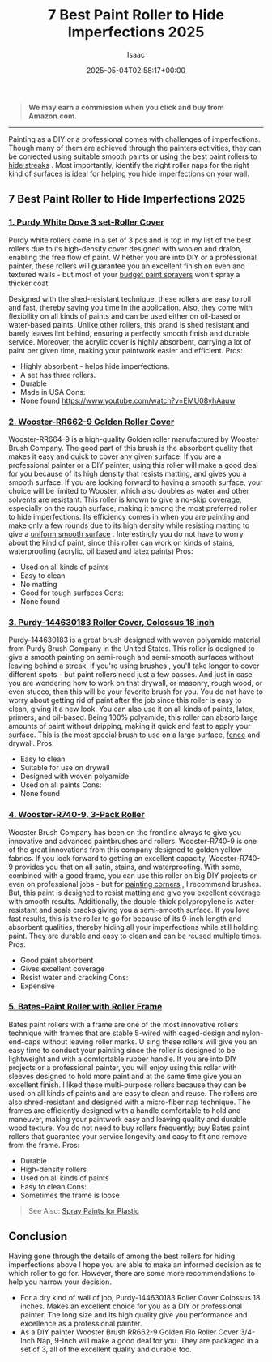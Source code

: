 ﻿---
author: Isaac
layout: post
title: 7 Best Paint Roller to Hide Imperfections 2025
date: '2025-05-04T02:58:17+00:00'
categories:
- Product Reviews
- Sprayers
tags: []
slug: /best-paint-roller-to-hide-imperfections/
lastmod: 2025-05-07T12:21:24+03:00
---
> **We may earn a commission when you click and buy from Amazon.com.**
>

---
Painting as a DIY or a professional comes with challenges of imperfections. Though many of them are achieved through the painters activities, they can be corrected using suitable smooth paints or using the best paint rollers to
[hide streaks](https://pestpolicy.com/how-to-paint-with-a-roller-without-streaks/)
.
Most importantly, identify the right roller naps for the right kind of surfaces is ideal for helping you hide imperfections on your wall.
## 7 Best Paint Roller to Hide Imperfections 2025
### [1. Purdy White Dove 3 set-Roller Cover](https://www.amazon.com/dp/B000I1VHHQ/?tag=p-policy-20)
Purdy white rollers come in a set of 3 pcs and is top in my list of the best rollers due to its high-density cover designed with woolen and dralon, enabling the free flow of paint.
W
hether you are into DIY or a professional painter, these rollers will guarantee you an excellent finish on even and textured walls - but most of your
[budget paint sprayers](https://pestpolicy.com/best-airless-paint-sprayer-under-500/)
won't spray a thicker coat.

Designed with the shed-resistant technique, these rollers are easy to roll and fast, thereby saving you time in the application. Also, they come with flexibility on all kinds of paints and can be used either on oil-based or water-based paints.
Unlike other rollers, this brand is shed resistant and barely leaves lint behind, ensuring a perfectly smooth finish and durable service.
Moreover, the acrylic cover is highly absorbent, carrying a lot of paint per given time, making your paintwork easier and efficient.
Pros:
- Highly absorbent - helps hide imperfections.
- A set has three rollers.
- Durable
- Made in USA
Cons:
- None found
https://www.youtube.com/watch?v=EMU08yhAauw
### [2. Wooster-RR662-9 Golden Roller Cover](https://www.amazon.com/dp/B000ZZYJM0/?tag=p-policy-20)
Wooster-RR664-9 is a high-quality Golden roller manufactured by Wooster Brush Company. The good part of this brush is the absorbent quality that makes it easy and quick to cover any given surface.
If
you are a professional painter or a DIY painter,
using this roller
will make a good deal for you because of its high density that resists matting, and gives you a smooth surface.
If you are looking forward to having a smooth surface, your choice will be limited to Wooster, which also doubles as water and other solvents are resistant.
This roller is known to give a no-skip coverage, especially on the rough surface, making it among the most preferred roller to hide imperfections. Its efficiency comes in when you are painting and make only a few rounds due to its high density while resisting matting to give a
[uniform smooth surface](https://pestpolicy.com/best-paint-brush-for-smooth-finish/)
.
Interestingly you do not have to worry about the kind of paint, since this roller can work on kinds of stains, waterproofing (acrylic, oil based and latex paints)
Pros:
- Used on all kinds of paints
- Easy to clean
- No matting
- Good for tough surfaces
Cons:
- None found
### [3. Purdy-144630183 Roller Cover, Colossus 18 inch](https://www.amazon.com/dp/B0067NJZ2I/?tag=p-policy-20)
Purdy-144630183 is a great brush designed with woven polyamide material from Purdy Brush Company in the United States.
This
roller is designed to give a smooth painting on semi-rough and semi-smooth surfaces without leaving behind a streak.
If you're using brushes
, you'll take longer to cover different spots - but paint rollers need just a few passes.
And just in case you are wondering how to work on that drywall, or masonry, rough wood, or even stucco, then this will be your favorite brush for you.
You do not have to worry about getting rid of paint after the job since this roller is easy to clean, giving it a new look. You can also use it on all kinds of paints, latex, primers, and oil-based.
Being 100% polyamide, this roller can absorb large amounts of paint without dripping, making it quick and fast to apply your surface. This is the most special brush to use on a large surface,
[fence](https://pestpolicy.com/how-to-paint-a-fence-with-a-roller/)
and drywall.
Pros:
- Easy to clean
- Suitable for use on drywall
- Designed with woven polyamide
- Used on all paints
Cons:
- None found
### [4. Wooster-R740-9, 3-Pack Roller](https://www.amazon.com/dp/B002QA6650/?tag=p-policy-20)
Wooster Brush Company has been on the frontline always to give you innovative and advanced paintbrushes and rollers. Wooster-R740-9 is one of the great innovations from this company designed to golden yellow fabrics.
If
you look forward to getting an excellent capacity, Wooster-R740-9 provides you that on all satin, stains, and waterproofing.
With some, combined with a good frame, you can use this roller on big DIY projects or even on professional jobs - but for
[painting corners](https://pestpolicy.com/best-paint-brushes-for-edging/)
, I recommend brushes.
But, this paint is designed to resist matting and give you excellent coverage with smooth results. Additionally, the double-thick polypropylene is water-resistant and seals cracks giving you a semi-smooth surface.
If you love fast results, this is the roller to go for because of its 9-inch length and absorbent qualities, thereby hiding all your imperfections while still holding paint. They are durable and easy to clean and can be reused multiple times.
Pros:
- Good paint absorbent
- Gives excellent coverage
- Resist water and cracking
Cons:
- Expensive
### [5. Bates-Paint Roller with Roller Frame](https://www.amazon.com/dp/B07GSGNTFV/?tag=p-policy-20)
Bates paint rollers with a frame are one of the most innovative rollers technique with frames that are stable 5-wired with caged-design and nylon-end-caps without leaving roller marks.
U
sing these rollers will give you an easy time to conduct your painting since the roller is designed to be lightweight and with a comfortable rubber handle.
If you are into DIY projects or a professional painter, you will enjoy using this roller with sleeves designed to hold more paint and at the same time give you an excellent finish.
I liked these multi-purpose rollers because they can be used on all kinds of paints and are easy to clean and reuse. The rollers are also shred-resistant and designed with a micro-fiber nap technique.
The frames are efficiently designed with a handle comfortable to hold and maneuver, making your paintwork easy and leaving quality and durable wood texture.
You do not need to buy rollers frequently; buy Bates paint rollers that guarantee your service longevity and easy to fit and remove from the frame.
Pros:
- Durable
- High-density rollers
- Used on all kinds of paints
- Easy to clean
Cons:
- Sometimes the frame is loose
> See Also:
> [Spray Paints for Plastic](https://pestpolicy.com/best-spray-paints-for-plastic/)
## Conclusion
Having gone through the details of among the best rollers for hiding imperfections above I hope you are able to make an informed decision as to which roller to go for. However, there are some more recommendations to help you narrow your decision.
- For a dry kind of wall of job, Purdy-144630183 Roller Cover Colossus 18 inches. Makes an excellent choice for you as a DIY or professional painter. The long size and its high quality give you performance and excellence as a professional painter.
- As a DIY painter Wooster Brush RR662-9 Golden Flo Roller Cover 3/4-Inch Nap, 9-Inch will make a good deal for you. They are packaged in a set of 3, all of the excellent quality and durable too.
